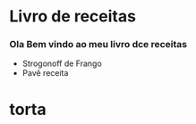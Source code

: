# Livro de receitas

### Ola Bem vindo ao meu livro dce receitas

- Strogonoff de Frango
- Pavê receita
# torta
